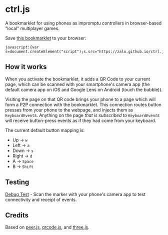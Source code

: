 # ctrl.js

A bookmarklet for using phones as impromptu controllers in browser-based "local" multiplayer games.

Save <a href="javascript:{var s=document.createElement('script');s.src='https://zalo.github.io/ctrl.js/bookmarklet.js',document.body.appendChild(s);};void(0);">this bookmarklet</a> to your browser:
```
javascript:{var s=document.createElement("script");s.src="https://zalo.github.io/ctrl.js/bookmarklet.js",document.body.appendChild(s);};void(0);
```

## How it works

When you activate the bookmarklet, it adds a QR Code to your current page, which can be scanned with your smartphone's camera app (the default camera app on iOS and Google Lens on Android (touch the bubble)).

Visiting the page on that QR code brings your phone to a page which will form a P2P connection with the bookmarklet.  This connection routes button presses from your phone to the webpage, and injects them as `KeyboardEvent`s.  Anything on the page _that is subscribed to `KeyboardEvent`s_ will receive button-press events as if they had come from your keyboard.

The current default button mapping is:
 - Up    -> `w`
 - Left  -> `a`
 - Down  -> `s`
 - Right -> `d`
 - A     -> `Space`
 - B     -> `Shift`


## Testing

[Debug Test](https://zalo.github.io/ctrl.js/src/bookmarklet/testServer.html) - Scan the marker with your phone's camera app to test connectivity and receipt of events.


## Credits

Based on [peer.js](https://peerjs.com/), [qrcode.js](https://github.com/davidshimjs/qrcodejs/), and [three.js](https://threejs.org/).

